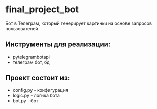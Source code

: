 # final_project_bot

Бот в Телеграм, который генерирует картинки на основе запросов пользователей

## Инструменты для реализации:
- pytelegrambotapi
- телеграм бот, бд

## Проект состоит из:
- config.py - конфигурация
- logic.py - логика бота
- bot.py - бот
